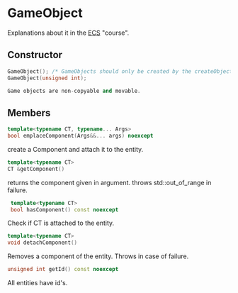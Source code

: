 # GameObject

Explanations about it in the [ECS](/Afy_engine/README.md) "course".

## Constructor

```cpp
GameObject(); /* GameObjects should only be created by the createObject function (see Module doc) */
GameObject(unsigned int);

Game objects are non-copyable and movable.
```
## Members

``` cpp
template<typename CT, typename... Args>
bool emplaceComponent(Args&&... args) noexcept
```
create a Component and attach it to the entity.
```cpp
template<typename CT>
CT &getComponent()
```
returns the component given in argument. throws std::out_of_range in failure.

``` cpp
 template<typename CT>
 bool hasComponent() const noexcept
```
Check if CT is attached to the entity.
``` cpp
template<typename CT>
void detachComponent() 
 ```
 Removes a component of the entity. Throws in case of failure.
 ```cpp
 unsigned int getId() const noexcept
 ```
 All entities have id's.
